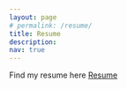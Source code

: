 ```yaml
---
layout: page
# permalink: /resume/
title: Resume
description: 
nav: true
---
```


Find my resume here [Resume](../assets/pdf/HaiPhan_Resume.pdf)

<!-- <p>Find my resume here <a target="_blank" href="../assets/pdf/HaiPhan_Resume.pdf">[Resume]</a></p> -->